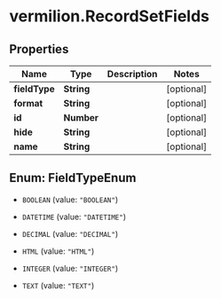 # vermilion.RecordSetFields

## Properties

Name | Type | Description | Notes
------------ | ------------- | ------------- | -------------
**fieldType** | **String** |  | [optional] 
**format** | **String** |  | [optional] 
**id** | **Number** |  | [optional] 
**hide** | **String** |  | [optional] 
**name** | **String** |  | [optional] 



## Enum: FieldTypeEnum


* `BOOLEAN` (value: `"BOOLEAN"`)

* `DATETIME` (value: `"DATETIME"`)

* `DECIMAL` (value: `"DECIMAL"`)

* `HTML` (value: `"HTML"`)

* `INTEGER` (value: `"INTEGER"`)

* `TEXT` (value: `"TEXT"`)




